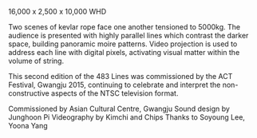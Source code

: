 16,000 x 2,500 x 10,000 WHD

Two scenes of kevlar rope face one another tensioned to 5000kg. The audience is presented with highly parallel lines which contrast the darker space, building panoramic moire patterns. Video projection is used to address each line with digital pixels, activating visual matter within the volume of string.

This second edition of the 483 Lines was commissioned by the ACT Festival, Gwangju 2015, continuing to celebrate and interpret the non-constructive aspects of the NTSC television format.

Commissioned by Asian Cultural Centre, Gwangju
Sound design by Junghoon Pi
Videography by Kimchi and Chips
Thanks to Soyoung Lee, Yoona Yang
